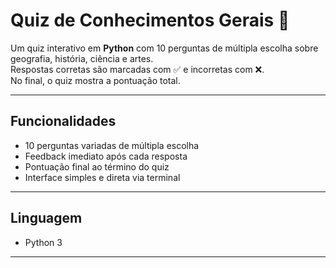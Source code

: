 
# Quiz de Conhecimentos Gerais 🧠

Um quiz interativo em **Python** com 10 perguntas de múltipla escolha sobre geografia, história, ciência e artes.  
Respostas corretas são marcadas com ✅ e incorretas com ❌.  
No final, o quiz mostra a pontuação total.

---

## Funcionalidades

- 10 perguntas variadas de múltipla escolha  
- Feedback imediato após cada resposta  
- Pontuação final ao término do quiz  
- Interface simples e direta via terminal

---

## Linguagem

- Python 3 

---

